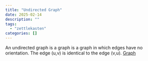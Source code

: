 ```yaml
---
title: "Undirected Graph"
date: 2025-02-14
description: ""
tags: 
  - "zettlekasten"
categories: []
---
```


An undirected graph is a graph is a graph in which edges have no orientation. The edge (u,v) is identical to the edge (v,u).
[Graph](Graph.md)